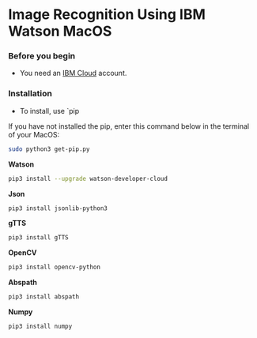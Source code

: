 # Image Recognition Using IBM Watson MacOS

### Before you begin
* You need an [IBM Cloud](https://cloud.ibm.com/registration?target=/developer/watson&cm_sp=WatsonPlatform-WatsonServices-_-OnPageNavLink-IBMWatson_SDKs-_-Python "IBM Cloud website") account.

### Installation
* To install, use `pip 

 If you have not installed the pip, enter this command below in the terminal of your MacOS:
 ```bash
sudo python3 get-pip.py
```

 **Watson**
```bash
pip3 install --upgrade watson-developer-cloud
```
 **Json**
```bash
pip3 install jsonlib-python3
```
 **gTTS**
```bash
pip3 install gTTS
```
 **OpenCV**
```bash
pip3 install opencv-python
```
 **Abspath**
```bash
pip3 install abspath
```
 **Numpy**
```bash
pip3 install numpy
```


